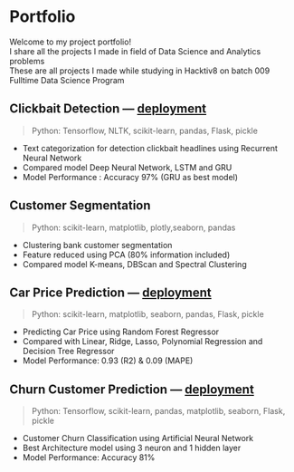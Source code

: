 # Portfolio 
Welcome to my project portfolio!    
I share all the projects I made in field of Data Science and Analytics problems   
These are all projects I made while studying in Hacktiv8 on batch 009 Fulltime Data Science Program

## **Clickbait Detection** — [deployment](https://clicbait-detection.herokuapp.com/)
> Python: Tensorflow, NLTK, scikit-learn, pandas, Flask, pickle
- Text categorization for detection clickbait headlines using Recurrent Neural Network
- Compared model Deep Neural Network, LSTM and GRU
- Model Performance : Accuracy 97% (GRU as best model)

## **Customer Segmentation** 
> Python: scikit-learn, matplotlib, plotly,seaborn, pandas
- Clustering bank customer segmentation
- Feature reduced using PCA (80% information included)
- Compared model K-means, DBScan and Spectral Clustering

## **Car Price Prediction** — [deployment](https://harga-mobil-fathiyah.herokuapp.com/)
> Python: scikit-learn, matplotlib, seaborn, pandas, Flask, pickle
- Predicting Car Price using Random Forest Regressor
- Compared with Linear, Ridge, Lasso,  Polynomial Regression and Decision Tree Regressor
- Model Performance: 0.93 (R2) & 0.09 (MAPE)

## **Churn Customer Prediction** — [deployment](https://churn-m1-fath.herokuapp.com/)
> Python: Tensorflow, scikit-learn, pandas, matplotlib, seaborn, Flask, pickle
- Customer Churn Classification using Artificial Neural Network
- Best Architecture model using 3 neuron and 1 hidden layer
- Model Performance: Accuracy 81%
